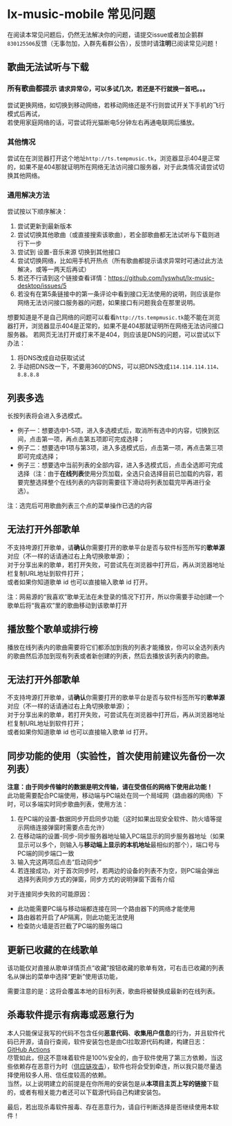 # lx-music-mobile 常见问题

在阅读本常见问题后，仍然无法解决你的问题，请提交issue或者加企鹅群`830125506`反馈（无事勿加，入群先看群公告），反馈时请**注明**已阅读常见问题！

## 歌曲无法试听与下载

### 所有歌曲都提示 `请求异常😮，可以多试几次，若还是不行就换一首吧。。。`

尝试更换网络，如切换到移动网络，若移动网络还是不行则尝试开关下手机的飞行模式后再试，<br>
若使用家庭网络的话，可尝试将光猫断电5分钟左右再通电联网后播放。

### 其他情况

尝试在在浏览器打开这个地址`http://ts.tempmusic.tk`，浏览器显示404是正常的，如果不是404那就证明所在网络无法访问接口服务器，对于此类情况请尝试切换其他网络。

### 通用解决方法

尝试按以下顺序解决：

1. 尝试更新到最新版本
2. 尝试切换其他歌曲（或直接搜索该歌曲），若全部歌曲都无法试听与下载则进行下一步
3. 尝试到 设置-音乐来源 切换到其他接口
4. 尝试切换网络，比如用手机开热点（所有歌曲都提示请求异常时可通过此方法解决，或等一两天后再试）
5. 若还不行请到这个链接查看详情：<https://github.com/lyswhut/lx-music-desktop/issues/5>
6. 若没有在第5条链接中的第一条评论中看到接口无法使用的说明，则应该是你网络无法访问接口服务器的问题，如果接口有问题我会在那里说明。

想要知道是不是自己网络的问题可以看看`http://ts.tempmusic.tk`能不能在浏览器打开，浏览器显示404是正常的，如果不是404那就证明所在网络无法访问接口服务器。
若网页无法打开或打来不是404，则应该是DNS的问题，可以尝试以下办法：

1. 将DNS改成自动获取试试
2. 手动把DNS改一下，不要用360的DNS，可以把DNS改成`114.114.114.114`、`8.8.8.8`

## 列表多选

长按列表将会进入多选模式。

- 例子一：想要选中1-5项，进入多选模式后，取消所有选中的内容，切换到区间，点击第一项，再点击第五项即可完成选择；
- 例子二：想要选中1项与第3项，进入多选模式后，点击第一项，再点击第三项即可完成选择；
- 例子三：想要选中当前列表的全部内容，进入多选模式后，点击全选即可完成选择（注：由于**在线列表**使用分页加载，全选只会选择目前已加载的内容，若要完整选择整个在线列表的内容则需要往下滑动将列表加载完毕再进行全选）。

注：选完后可用歌曲列表三个点的菜单操作已选的内容

## 无法打开外部歌单

不支持垮源打开歌单，请**确认**你需要打开的歌单平台是否与软件标签所写的**歌单源**对应（不一样的话请通过右上角切换歌单源）；<br>
对于分享出来的歌单，若打开失败，可尝试先在浏览器中打开后，再从浏览器地址栏复制URL地址到软件打开；<br>
或者如果你知道歌单 id 也可以直接输入歌单 id 打开。<br>

注：网易源的“我喜欢”歌单无法在未登录的情况下打开，所以你需要手动创建一个歌单后将“我喜欢”里的歌曲移动到该歌单打开

## 播放整个歌单或排行榜

播放在线列表内的歌曲需要将它们都添加到我的列表才能播放，你可以全选列表内的歌曲然后添加到现有列表或者新创建的列表，然后去播放该列表内的歌曲。

## 无法打开外部歌单

不支持垮源打开歌单，请**确认**你需要打开的歌单平台是否与软件标签所写的**歌单源**对应（不一样的话请通过右上角切换歌单源）；<br>
对于分享出来的歌单，若打开失败，可尝试先在浏览器中打开后，再从浏览器地址栏复制URL地址到软件打开；<br>
或者如果你知道歌单 id 也可以直接输入歌单 id 打开。<br>

## 同步功能的使用（实验性，首次使用前建议先备份一次列表）

**注意：由于同步传输时的数据是明文传输，请在受信任的网络下使用此功能！**<br>
此功能需要配合PC端使用，移动端与PC端处在同一个局域网（路由器的网络）下时，可以多端实时同步歌曲列表，使用方法：

1. 在PC端的设置-数据同步开启同步功能（这时如果出现安全软件、防火墙等提示网络连接弹窗时需要点击允许）
2. 在移动端的设置-同步-同步服务器地址输入PC端显示的同步服务器地址（如果显示可以多个，则输入与**移动端上显示的本机地址**最相似的那个），端口号与PC端的同步端口一致
3. 输入完这两项后点击“启动同步”
4. 若连接成功，对于首次同步时，若两边的设备的列表不为空，则PC端会弹出选择列表同步方式的弹窗，同步方式的说明弹窗下面有介绍

对于连接同步失败的可能原因：

- 此功能需要PC端与移动端都连接在同一个路由器下的网络才能使用
- 路由器若开启了AP隔离，则此功能无法使用
- 检查防火墙是否拦截了PC端的服务端口

## 更新已收藏的在线歌单

该功能仅对直接从歌单详情页点“收藏”按钮收藏的歌单有效，可右击已收藏的列表名从弹出的菜单中选择“更新”使用该功能，

需要注意的是：这将会覆盖本地的目标列表，歌曲将被替换成最新的在线列表。

## 杀毒软件提示有病毒或恶意行为

本人只能保证我写的代码不包含任何**恶意代码**、**收集用户信息**的行为，并且软件代码已开源，请自行查阅，软件安装包也是由CI拉取源代码构建，构建日志：[GitHub Actions](https://github.com/lyswhut/lx-music-mobile/actions)<br>
尽管如此，但这不意味着软件是100%安全的，由于软件使用了第三方依赖，当这些依赖存在恶意行为时（[供应链攻击](https://docs.microsoft.com/zh-cn/windows/security/threat-protection/intelligence/supply-chain-malware)），软件也将会受到牵连，所以我只能尽量选择使用较多人用、信任度较高的依赖。<br>
当然，以上说明建立的前提是在你所用的安装包是从**本项目主页上写的链接**下载的，或者有相关能力者还可以下载源代码自己构建安装包。

最后，若出现杀毒软件报毒、存在恶意行为，请自行判断选择是否继续使用本软件！
